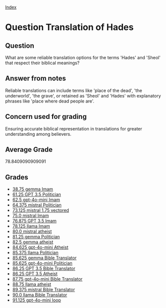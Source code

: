 
[Index](../../index.md)
# Question Translation of Hades
## Question
What are some reliable translation options for the terms 'Hades' and 'Sheol' that respect their biblical meanings?

## Answer from notes
Reliable translations can include terms like 'place of the dead', 'the underworld', 'the grave', or retained as 'Sheol' and 'Hades' with explanatory phrases like 'place where dead people are'.

## Concern used for grading
Ensuring accurate biblical representation in translations for greater understanding among believers.

## Average Grade
78.8409090909091

## Grades
 * [38.75 gemma Imam](../answers/gemma_Imam/Translation_of_Hades.md)
 * [61.25 GPT 3.5 Politician](../answers/GPT_3.5_Politician/Translation_of_Hades.md)
 * [62.5 gpt-4o-mini Imam](../answers/gpt-4o-mini_Imam/Translation_of_Hades.md)
 * [64.375 mistral Politician](../answers/mistral_Politician/Translation_of_Hades.md)
 * [73.125 mistral 1.75 vectored](../answers/mistral_1.75_vectored/Translation_of_Hades.md)
 * [75.0 mistral Imam](../answers/mistral_Imam/Translation_of_Hades.md)
 * [76.875 GPT 3.5 Imam](../answers/GPT_3.5_Imam/Translation_of_Hades.md)
 * [78.125 llama Imam](../answers/llama_Imam/Translation_of_Hades.md)
 * [80.0 mistral atheist](../answers/mistral_atheist/Translation_of_Hades.md)
 * [81.25 gemma Politician](../answers/gemma_Politician/Translation_of_Hades.md)
 * [82.5 gemma atheist](../answers/gemma_atheist/Translation_of_Hades.md)
 * [84.625 gpt-4o-mini Atheist](../answers/gpt-4o-mini_Atheist/Translation_of_Hades.md)
 * [85.375 llama Politician](../answers/llama_Politician/Translation_of_Hades.md)
 * [85.625 gemma Bible Translator](../answers/gemma_Bible_Translator/Translation_of_Hades.md)
 * [85.625 gpt-4o-mini Politician](../answers/gpt-4o-mini_Politician/Translation_of_Hades.md)
 * [86.25 GPT 3.5 Bible Translator](../answers/GPT_3.5_Bible_Translator/Translation_of_Hades.md)
 * [86.25 GPT 3.5 Atheist](../answers/GPT_3.5_Atheist/Translation_of_Hades.md)
 * [87.75 gpt-4o-mini Bible Translator](../answers/gpt-4o-mini_Bible_Translator/Translation_of_Hades.md)
 * [88.75 llama atheist](../answers/llama_atheist/Translation_of_Hades.md)
 * [89.375 mistral Bible Translator](../answers/mistral_Bible_Translator/Translation_of_Hades.md)
 * [90.0 llama Bible Translator](../answers/llama_Bible_Translator/Translation_of_Hades.md)
 * [91.125 gpt-4o-mini loop](../answers/gpt-4o-mini_loop/Translation_of_Hades.md)
